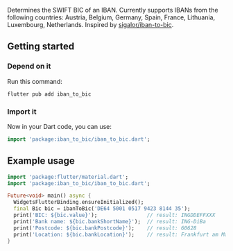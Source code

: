 Determines the SWIFT BIC of an IBAN. Currently supports IBANs from the following countries:
Austria, Belgium, Germany, Spain, France, Lithuania, Luxembourg, Netherlands. Inspired by 
[sigalor/iban-to-bic](https://github.com/sigalor/iban-to-bic).

## Getting started

### Depend on it

Run this command:

```
flutter pub add iban_to_bic
```

### Import it

Now in your Dart code, you can use:

```dart
import 'package:iban_to_bic/iban_to_bic.dart';
```

## Example usage 

```dart
import 'package:flutter/material.dart';
import 'package:iban_to_bic/iban_to_bic.dart';

Future<void> main() async {
  WidgetsFlutterBinding.ensureInitialized();
  final Bic bic = ibanToBic('DE64 5001 0517 9423 8144 35');
  print('BIC: ${bic.value}');                // result: INGDDEFFXXX
  print('Bank name: ${bic.bankShortName}');  // result: ING-DiBa
  print('Postcode: ${bic.bankPostcode}');    // result: 60628
  print('Location: ${bic.bankLocation}');    // result: Frankfurt am Main
}
```
